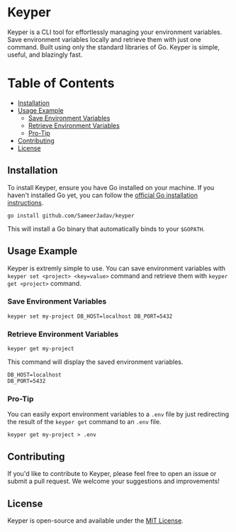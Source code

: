 # Keyper

Keyper is a CLI tool for effortlessly managing your environment variables. Save environment variables locally and retrieve them with just one command. Built using only the standard libraries of Go. Keyper is simple, useful, and blazingly fast.

# Table of Contents

- [Installation](#installation)
- [Usage Example](#usage-example)
  - [Save Environment Variables](#save-environment-variables)
  - [Retrieve Environment Variables](#retrieve-environment-variables)
  - [Pro-Tip](#pro-tip)
- [Contributing](#contributing)
- [License](#license)

## Installation

To install Keyper, ensure you have Go installed on your machine. If you haven't installed Go yet, you can follow the [official Go installation instructions](https://go.dev/doc/install).

```
go install github.com/SameerJadav/keyper
```

This will install a Go binary that automatically binds to your `$GOPATH`.

## Usage Example

Keyper is extremly simple to use. You can save environment variables with `keyper set <project> <key=value>` command and retrieve them with `keyper get <project>` command.

### Save Environment Variables

```
keyper set my-project DB_HOST=localhost DB_PORT=5432
```

### Retrieve Environment Variables

```
keyper get my-project
```

This command will display the saved environment variables.

```
DB_HOST=localhost
DB_PORT=5432
```

### Pro-Tip

You can easily export environment variables to a `.env` file by just redirecting the result of the `keyper get` command to an `.env` file.

```
keyper get my-project > .env
```

## Contributing

If you'd like to contribute to Keyper, please feel free to open an issue or submit a pull request. We welcome your suggestions and improvements!

## License

Keyper is open-source and available under the [MIT License](./LICENSE).
